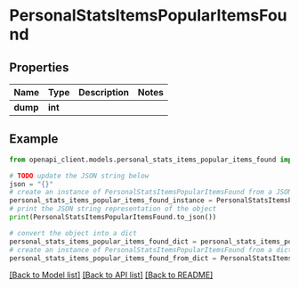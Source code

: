# PersonalStatsItemsPopularItemsFound


## Properties

Name | Type | Description | Notes
------------ | ------------- | ------------- | -------------
**dump** | **int** |  | 

## Example

```python
from openapi_client.models.personal_stats_items_popular_items_found import PersonalStatsItemsPopularItemsFound

# TODO update the JSON string below
json = "{}"
# create an instance of PersonalStatsItemsPopularItemsFound from a JSON string
personal_stats_items_popular_items_found_instance = PersonalStatsItemsPopularItemsFound.from_json(json)
# print the JSON string representation of the object
print(PersonalStatsItemsPopularItemsFound.to_json())

# convert the object into a dict
personal_stats_items_popular_items_found_dict = personal_stats_items_popular_items_found_instance.to_dict()
# create an instance of PersonalStatsItemsPopularItemsFound from a dict
personal_stats_items_popular_items_found_from_dict = PersonalStatsItemsPopularItemsFound.from_dict(personal_stats_items_popular_items_found_dict)
```
[[Back to Model list]](../README.md#documentation-for-models) [[Back to API list]](../README.md#documentation-for-api-endpoints) [[Back to README]](../README.md)


